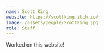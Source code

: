 ```yaml
---
name: Scott King
website: https://scottking.itch.io/
image: /assets/people/ScottKing.jpg
role: Staff
---
```


Worked on this website!
